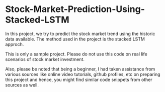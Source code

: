 # Stock-Market-Prediction-Using-Stacked-LSTM

In this project, we try to predict the stock market trend using the historic data available. 
The method used in the project is the stacked LSTM approch.

This is only a sample project. Please do not use this code on real life scenarios of stock market investment.

Also, please be noted that being a beginner, I had taken assistance from various sources like online video tutorials, github profiles, etc on preparing this project and hence, you might find similar code snippets from other sources as well.
